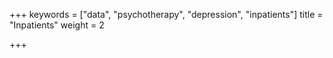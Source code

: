 +++
keywords = ["data", "psychotherapy", "depression", "inpatients"]
title = "Inpatients"
weight = 2

+++
